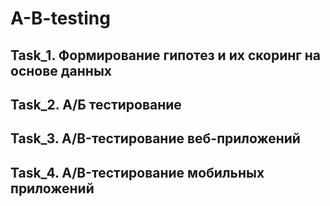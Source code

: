 # A-B-testing

## Task_1. Формирование гипотез и их скоринг на основе данных
## Task_2. А/Б тестирование
## Task_3. A/B-тестирование веб-приложений
## Task_4. A/B-тестирование мобильных приложений